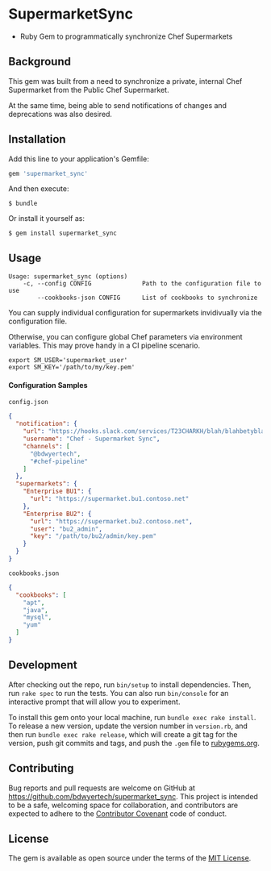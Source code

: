 # SupermarketSync
* Ruby Gem to programmatically synchronize Chef Supermarkets

## Background
This gem was built from a need to synchronize a private, internal Chef Supermarket from the Public Chef Supermarket.

At the same time, being able to send notifications of changes and deprecations was also desired.

## Installation

Add this line to your application's Gemfile:

```ruby
gem 'supermarket_sync'
```

And then execute:

    $ bundle

Or install it yourself as:

    $ gem install supermarket_sync

## Usage

```shell
Usage: supermarket_sync (options)
    -c, --config CONFIG              Path to the configuration file to use
        --cookbooks-json CONFIG      List of cookbooks to synchronize
```

You can supply individual configuration for supermarkets invidivually via the configuration file.

Otherwise, you can configure global Chef parameters via environment variables.  This may prove handy in a CI pipeline scenario.

```
export SM_USER='supermarket_user'
export SM_KEY='/path/to/my/key.pem'
```

#### Configuration Samples

`config.json`
```json
{
  "notification": {
    "url": "https://hooks.slack.com/services/T23CHARKH/blah/blahbetyblah",
    "username": "Chef - Supermarket Sync",
    "channels": [
      "@bdwyertech",
      "#chef-pipeline"
    ]
  },
  "supermarkets": {
    "Enterprise BU1": {
      "url": "https://supermarket.bu1.contoso.net"
    },
    "Enterprise BU2": {
      "url": "https://supermarket.bu2.contoso.net",
      "user": "bu2_admin",
      "key": "/path/to/bu2/admin/key.pem"
    }
  }
}
```

`cookbooks.json`
```json
{
  "cookbooks": [
    "apt",
    "java",
    "mysql",
    "yum"
  ]
}
```

####


## Development

After checking out the repo, run `bin/setup` to install dependencies. Then, run `rake spec` to run the tests. You can also run `bin/console` for an interactive prompt that will allow you to experiment.

To install this gem onto your local machine, run `bundle exec rake install`. To release a new version, update the version number in `version.rb`, and then run `bundle exec rake release`, which will create a git tag for the version, push git commits and tags, and push the `.gem` file to [rubygems.org](https://rubygems.org).

## Contributing

Bug reports and pull requests are welcome on GitHub at https://github.com/bdwyertech/supermarket_sync. This project is intended to be a safe, welcoming space for collaboration, and contributors are expected to adhere to the [Contributor Covenant](http://contributor-covenant.org) code of conduct.


## License

The gem is available as open source under the terms of the [MIT License](http://opensource.org/licenses/MIT).
